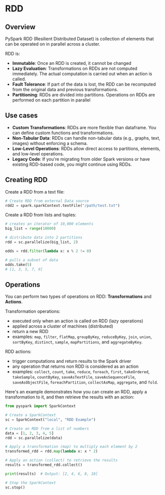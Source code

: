 # RDD 

## Overview

PySpark RDD (Resilient Distributed Dataset) is collection of elements that can be operated on in parallel across a cluster.

RDD is:
- **Immutable**: Once an RDD is created, it cannot be changed
- **Lazy Evaluation**: Transformations on RDDs are not computed immediately. The actual computation is carried out when an action is called.
- **Fault Tolerance**: If part of the data is lost, the RDD can be recomputed from the original data and previous transformations.
- **Partitioning**: RDDs are divided into partitions. Operations on RDDs are performed on each partition in parallel


## Use cases

- **Custom Transformations**: RDDs are more flexible than dataframe. You can define custom functions and transformations.
- **Non-Tabular Data**: RDDs can handle non-tabular data (e.g., graphs, text, images) without enforcing a schema.
- **Low-Level Operations**: RDDs allow direct access to partitions, elements, and low-level operations.
- **Legacy Code**: If you're migrating from older Spark versions or have existing RDD-based code, you might continue using RDDs.


## Creating RDD

Create a RDD from a text file:
```py
# Create RDD from external Data source
rdd2 = spark.sparkContext.textFile("/path/test.txt")
```

Create a RDD from lists and tuples:
```py
# creates an iterator of 10,000 elements
big_list = range(10000)

# distribute data into 2 partitions
rdd = sc.parallelize(big_list, 2)

odds = rdd.filter(lambda x: x % 2 != 0)

# pulls a subset of data
odds.take(5)
# [1, 3, 5, 7, 9]
```


## Operations

You can perform two types of operations on RDD: **Transformations** and **Actions**.

Transformation operations:
- executed only when an action is called on RDD (lazy operations)
- applied across a cluster of machines (distributed)
- return a new RDD
- examples: `map`, `filter`, `flatMap`, `groupByKey`, `reduceByKey`, `join`, `union`, `sortByKey`, `distinct`, `sample`, `mapPartitions`, and `aggregateByKey`.

RDD actions:
- trigger computations and return results to the Spark driver
- any operation that returns non RDD is considered as an action 
- examples: `collect`, `count`, `take`, `reduce`, `foreach`, `first`, `takeOrdered`, `takeSample`, `countByKey`, `saveAsTextFile`, `saveAsSequenceFile`, `saveAsObjectFile`, `foreachPartition`, `collectAsMap`, `aggregate`, and `fold`.

Here's an example demonstrates how you can create an RDD, apply a transformation to it, and then retrieve the results with an action:

```python
from pyspark import SparkContext

# Create a SparkContext
sc = SparkContext("local", "RDD Example")

# Create an RDD from a list of numbers
data = [1, 2, 3, 4, 5]
rdd = sc.parallelize(data)

# Apply a transformation (map) to multiply each element by 2
transformed_rdd = rdd.map(lambda x: x * 2)

# Apply an action (collect) to retrieve the results
results = transformed_rdd.collect()

print(results)  # Output: [2, 4, 6, 8, 10]

# Stop the SparkContext
sc.stop()
```
